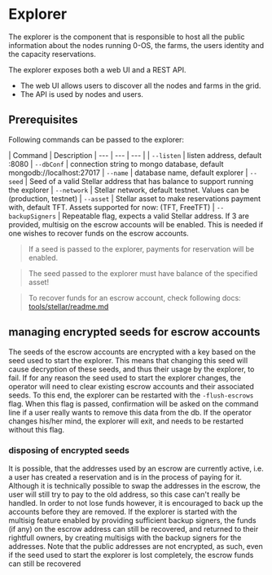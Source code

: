 # Explorer

The explorer is the component that is responsible to host all the public information about the nodes running 0-OS, the farms, the users identity and the capacity reservations.

The explorer exposes both a web UI and a REST API.

- The web UI allows users to discover all the nodes and farms in the grid.
- The API is used by nodes and users.

## Prerequisites

Following commands can be passed to the explorer:

| Command | Description
| --- | --- | --- |
| `--listen` | listen address, default :8080
| `--dbConf` | connection string to mongo database, default mongodb://localhost:27017
| `--name` | database name, default explorer
| `--seed` | Seed of a valid Stellar address that has balance to support running the explorer
| `--network` | Stellar network, default testnet. Values can be (production, testnet)
| `--asset` | Stellar asset to make reservations payment with, default TFT. Assets supported for now: (TFT, FreeTFT)
| `--backupSigners` | Repeatable flag, expects a valid Stellar address. If 3 are provided, multisig on the escrow accounts will be enabled. This is needed if one wishes to recover funds on the escrow accounts.

> If a seed is passed to the explorer, payments for reservation will be enabled.

> The seed passed to the explorer must have balance of the specified asset!

> To recover funds for an escrow account, check following docs: [tools/stellar/readme.md](tools/stellar/readme.md)

## managing encrypted seeds for escrow accounts

The seeds of the escrow accounts are encrypted with a key based on the seed used
to start the explorer. This means that changing this seed will cause decryption
of these seeds, and thus their usage by the explorer, to fail. If for any reason
the seed used to start the explorer changes, the operator will need to clear existing
escrow accounts and their associated seeds. To this end, the explorer can be restarted
with the `-flush-escrows` flag. When this flag is passed, confirmation will be asked
on the command line if a user really wants to remove this data from the db. If the
operator changes his/her mind, the explorer will exit, and needs to be restarted
without this flag.

### disposing of encrypted seeds

It is possible, that the addresses used by an escrow are currently active, i.e.
a user has created a reservation and is in the process of paying for it. Although
it is technically possible to swap the addresses in the escrow, the user will still
try to pay to the old address, so this case can't really be handled. In order to not
lose funds however, it is encouraged to back up the accounts before they are removed.
If the explorer is started with the multisig feature enabled by providing sufficient
backup signers, the funds (if any) on the escrow address can still be recovered, and
returned to their rightfull owners, by creating multisigs with the backup signers
for the addresses. Note that the public addresses are not encrypted, as such, even
if the seed used to start the explorer is lost completely, the escrow funds can still
be recovered
